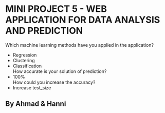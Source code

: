 # MINI PROJECT 5 - WEB APPLICATION FOR DATA ANALYSIS AND PREDICTION

Which machine learning methods have you applied in the application?  
* Regression  
* Clustering  
* Classification  
How accurate is your solution of prediction?  
* 100%  
How could you increase the accuracy?
* Increase test_size  

## By Ahmad & Hanni
